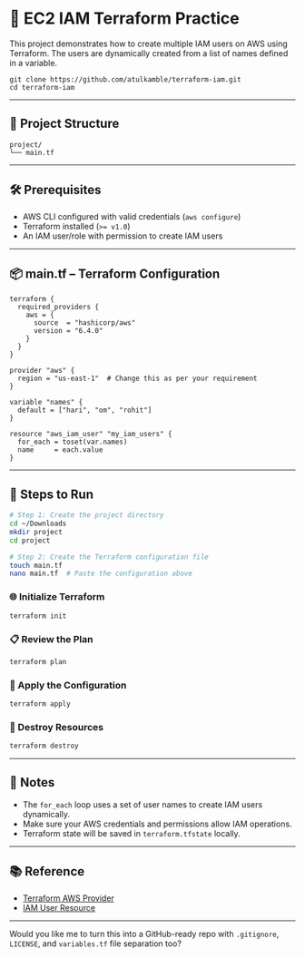 # 🚀 EC2 IAM Terraform Practice

This project demonstrates how to create multiple IAM users on AWS using Terraform. The users are dynamically created from a list of names defined in a variable.

```
git clone https://github.com/atulkamble/terraform-iam.git
cd terraform-iam
```
---

## 📁 Project Structure

```
project/
└── main.tf
```

---

## 🛠️ Prerequisites

* AWS CLI configured with valid credentials (`aws configure`)
* Terraform installed (`>= v1.0`)
* An IAM user/role with permission to create IAM users

---

## 📦 main.tf – Terraform Configuration

```hcl
terraform {
  required_providers {
    aws = {
      source  = "hashicorp/aws"
      version = "6.4.0"
    }
  }
}

provider "aws" {
  region = "us-east-1"  # Change this as per your requirement
}

variable "names" {
  default = ["hari", "om", "rohit"]
}

resource "aws_iam_user" "my_iam_users" {
  for_each = toset(var.names)
  name     = each.value
}
```

---

## 🧪 Steps to Run

```bash
# Step 1: Create the project directory
cd ~/Downloads
mkdir project
cd project

# Step 2: Create the Terraform configuration file
touch main.tf
nano main.tf  # Paste the configuration above
```

### 🌐 Initialize Terraform

```bash
terraform init
```

### 📋 Review the Plan

```bash
terraform plan
```

### 🚀 Apply the Configuration

```bash
terraform apply
```

### 🧹 Destroy Resources

```bash
terraform destroy
```

---

## 📌 Notes

* The `for_each` loop uses a set of user names to create IAM users dynamically.
* Make sure your AWS credentials and permissions allow IAM operations.
* Terraform state will be saved in `terraform.tfstate` locally.

---

## 📚 Reference

* [Terraform AWS Provider](https://registry.terraform.io/providers/hashicorp/aws/latest/docs)
* [IAM User Resource](https://registry.terraform.io/providers/hashicorp/aws/latest/docs/resources/iam_user)

---

Would you like me to turn this into a GitHub-ready repo with `.gitignore`, `LICENSE`, and `variables.tf` file separation too?
